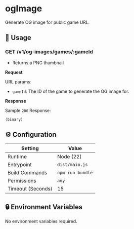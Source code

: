 # ogImage

Generate OG image for public game URL.

## 🧰 Usage

### GET /v1/og-images/games/:gameId

- Returns a PNG thumbnail

**Request**

URL params:

- `gameId`: The ID of the game to generate the OG image for.

**Response**

Sample `200` Response:

```text
(binary)
```

## ⚙️ Configuration

| Setting           | Value            |
| ----------------- | ---------------- |
| Runtime           | Node (22)        |
| Entrypoint        | `dist/main.js`   |
| Build Commands    | `npm run bundle` |
| Permissions       | `any`            |
| Timeout (Seconds) | 15               |

## 🔒 Environment Variables

No environment variables required.
